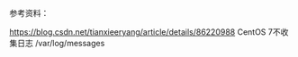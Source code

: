 参考资料：

https://blog.csdn.net/tianxieeryang/article/details/86220988  CentOS 7不收集日志 /var/log/messages
